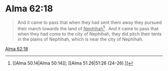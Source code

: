 # Alma 62:18

> And it came to pass that when they had sent them away they pursued their march towards the land of <u>Nephihah</u>[^a] . And it came to pass that when they had come to the city of Nephihah, they did pitch their tents in the plains of Nephihah, which is near the city of Nephihah.

[Alma 62:18](https://www.churchofjesuschrist.org/study/scriptures/bofm/alma/62?lang=eng&id=p18#p18)


[^a]: [[Alma 50.14|Alma 50:14]]; [[Alma 51.26|51:26 (24-26).]]
